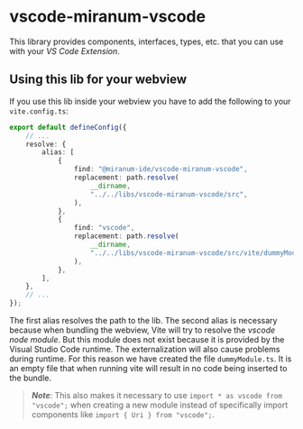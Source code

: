 # vscode-miranum-vscode

This library provides components, interfaces, types, etc. that you can use with your _VS Code Extension_.

## Using this lib for your webview

If you use this lib inside your webview you have to add the following to your `vite.config.ts`:

```ts
export default defineConfig({
    // ...
    resolve: {
        alias: [
            {
                find: "@miranum-ide/vscode-miranum-vscode",
                replacement: path.resolve(
                    __dirname,
                    "../../libs/vscode-miranum-vscode/src",
                ),
            },
            {
                find: "vscode",
                replacement: path.resolve(
                    __dirname,
                    "../../libs/vscode-miranum-vscode/src/vite/dummyModule.ts",
                ),
            },
        ],
    },
    // ...
});
```

The first alias resolves the path to the lib.
The second alias is necessary because when bundling the webview, Vite will try to resolve the _vscode node module_.
But this module does not exist because it is provided by the Visual Studio Code runtime. The externalization will also cause problems during runtime.
For this reason we have created the file `dummyModule.ts`.
It is an empty file that when running vite will result in no code being inserted to the bundle.

> **_Note_**: This also makes it necessary to use `import * as vscode from "vscode";` when creating a new module
> instead of specifically import components like `import { Uri } from "vscode";`.
